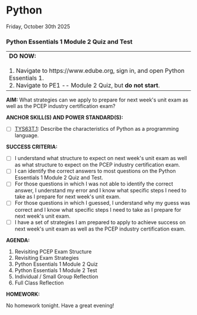# Python
Friday, October 30th 2025

### Python Essentials 1 Module 2 Quiz and Test

<table>
  <tr>
    <td><b>DO NOW:</b><br><br>
    1. Navigate to https://www.edube.org, sign in, and open Python Essentials 1.<br>
    2. Navigate to PE1 -- Module 2 Quiz, but <b>do not start</b>.
  </tr>
</table>

**AIM:** What strategies can we apply to prepare for next week's unit exam as well as the PCEP industry certification exam?

**ANCHOR SKILL(S) AND POWER STANDARD(S):** 

- [ ] <ins>TYS63T.1</ins>: Describe the characteristics of Python as a programming language.

**SUCCESS CRITERIA:**
- [ ] I understand what structure to expect on next week's unit exam as well as what structure to expect on the PCEP industry certification exam.
- [ ] I can identify the correct answers to most questions on the Python Essentials 1 Module 2 Quiz and Test.
- [ ] For those questions in which I was not able to identify the correct answer, I understand my error and I know what specific steps I need to take as I prepare for next week's unit exam.
- [ ] For those questions in which I guessed, I understand why my guess was correct and I know what specific steps I need to take as I prepare for next week's unit exam.
- [ ] I have a set of strategies I am prepared to apply to achieve success on next week's unit exam as well as the PCEP industry certification exam.

**AGENDA:**

1. Revisiting PCEP Exam Structure
2. Revisiting Exam Strategies
3. Python Essentials 1 Module 2 Quiz
4. Python Essentials 1 Module 2 Test
5. Individual / Small Group Reflection
6. Full Class Reflection

**HOMEWORK:** 

No homework tonight.  Have a great evening!
